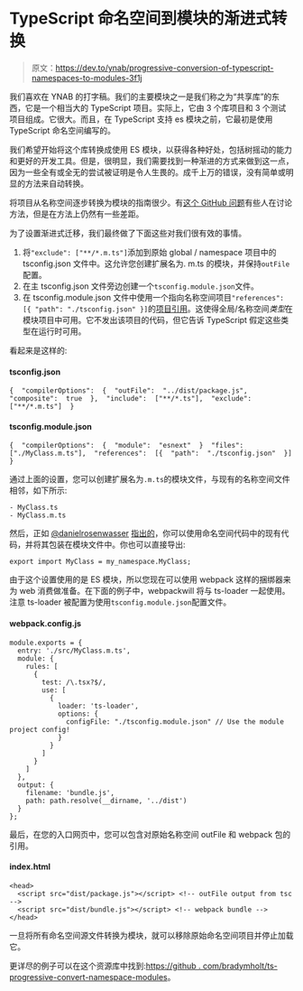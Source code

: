 # TypeScript 命名空间到模块的渐进式转换

> 原文：<https://dev.to/ynab/progressive-conversion-of-typescript-namespaces-to-modules-3f1j>

我们喜欢在 YNAB 的打字稿。我们的主要模块之一是我们称之为“共享库”的东西，它是一个相当大的 TypeScript 项目。实际上，它由 3 个库项目和 3 个测试项目组成。它很大。而且，在 TypeScript 支持 es 模块之前，它最初是使用 TypeScript 命名空间编写的。

我们希望开始将这个库转换成使用 ES 模块，以获得各种好处，包括树摇动的能力和更好的开发工具。但是，很明显，我们需要找到一种渐进的方式来做到这一点，因为一些全有或全无的尝试被证明是令人生畏的。成千上万的错误，没有简单或明显的方法来自动转换。

将项目从名称空间逐步转换为模块的指南很少。有[这个 GitHub 问题](https://github.com/Microsoft/TypeScript/issues/12473)有些人在讨论方法，但是在方法上仍然有一些差距。

为了设置渐进式迁移，我们最终做了下面这些对我们很有效的事情。

1.  将`"exclude": ["**/*.m.ts"]`添加到原始 global / namespace 项目中的 tsconfig.json 文件中。这允许您创建扩展名为. m.ts 的模块，并保持`outFile`配置。
2.  在主 tsconfig.json 文件旁边创建一个`tsconfig.module.json`文件。
3.  在 tsconfig.module.json 文件中使用一个指向名称空间项目`"references": [{ "path": "./tsconfig.json" }]`的[项目引用](https://www.typescriptlang.org/docs/handbook/project-references.html)。这使得全局/名称空间*类型*在模块项目中可用。它不发出该项目的代码，但它告诉 TypeScript 假定这些类型在运行时可用。

看起来是这样的:

#### tsconfig.json

```
{​  "compilerOptions":  {​  "outFile":  "../dist/package.js",​  "composite":  true​  },​  "include":  ["**/*.ts"],​  "exclude":  ["**/*.m.ts"]​  } 
```

#### tsconfig.module.json

```
{​  "compilerOptions":  {​  "module":  "esnext"​  }​  "files":  ["./MyClass.m.ts"],​  "references":  [{  "path":  "./tsconfig.json"  }]​  } 
```

通过上面的设置，您可以创建扩展名为`.m.ts`的模块文件，与现有的名称空间文件相邻，如下所示:

```
- MyClass.ts​
- MyClass.m.ts 
```

然后，正如 [@danielrosenwasser](https://dev.to/danielrosenwasser) [指出的](https://github.com/Microsoft/TypeScript/issues/12473#issuecomment-263374060)，你可以使用命名空间代码中的现有代码，并将其包装在模块文件中。你也可以直接导出:

```
export import MyClass = my_namespace.MyClass; 
```

由于这个设置使用的是 ES 模块，所以您现在可以使用 webpack 这样的捆绑器来为 web 消费做准备。在下面的例子中，webpackwill 将与 ts-loader 一起使用。注意 ts-loader 被配置为使用`tsconfig.module.json`配置文件。

#### webpack.config.js

```
module.exports = {​
  entry: './src/MyClass.m.ts',​
  module: {​
    rules: [​
      {​
        test: /\.tsx?$/,​
        use: [​
          {​
            loader: 'ts-loader',​
            options: {​
              configFile: "./tsconfig.module.json" // Use the module project config!​
            }​
          }​
        ]​
      }​
    ]​
  },​
  output: {​
    filename: 'bundle.js',​
    path: path.resolve(__dirname, '../dist')​
  }​
}; 
```

最后，在您的入口网页中，您可以包含对原始名称空间 outFile 和 webpack 包的引用。

#### index.html

```
<head>​
  <script src="dist/package.js"></script> <!-- outFile output from tsc -->​
  <script src="dist/bundle.js"></script> <!-- webpack bundle -->​
</head> 
```

一旦将所有命名空间源文件转换为模块，就可以移除原始命名空间项目并停止加载它。

更详尽的例子可以在这个资源库中找到:[https://github . com/bradymholt/ts-progressive-convert-namespace-modules](https://github.com/bradymholt/ts-progressive-convert-namespace-modules)。